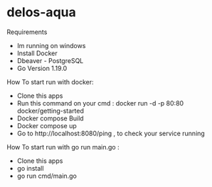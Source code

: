 # delos-aqua

Requirements
- Im running on windows
- Install Docker 
- Dbeaver - PostgreSQL
- Go Version 1.19.0

How To start run with docker:
- Clone this apps
- Run this command on your cmd : docker run -d -p 80:80 docker/getting-started
- Docker compose Build
- Docker compose up
- Go to http://localhost:8080/ping , to check your service running

How To start run with go run main.go :
- Clone this apps
- go install
- go run cmd/main.go